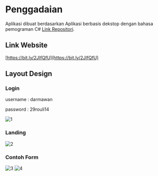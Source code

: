# Penggadaian
Aplikasi dibuat berdasarkan Aplikasi berbasis dekstop dengan bahasa pemograman C# [Link Repositori](https://github.com/darmawandoni6/pegadaian_dekstop).

## Link Website
[https://bit.ly/2JIfQfU](https://bit.ly/2JIfQfU)

## Layout Design 
### Login
username : darmawan

password : 29rouli14

![1](https://user-images.githubusercontent.com/60034008/80937758-abb2fe00-8e00-11ea-959f-0b1be107e0b9.png)
### Landing
![2](https://user-images.githubusercontent.com/60034008/80937861-f59be400-8e00-11ea-80c4-40b3e75d67d8.png)
### Contoh Form 
![3](https://user-images.githubusercontent.com/60034008/80937882-0c423b00-8e01-11ea-9f9e-4e9cd1bfcb98.png)
![4](https://user-images.githubusercontent.com/60034008/80937887-0e0bfe80-8e01-11ea-9209-a8ed9c103b8e.png)
